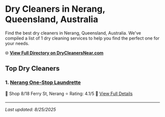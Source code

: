 # Dry Cleaners in Nerang, Queensland, Australia

Find the best dry cleaners in Nerang, Queensland, Australia. We've compiled a list of 1 dry cleaning services to help you find the perfect one for your needs.

🌐 **[View Full Directory on DryCleanersNear.com](https://drycleanersnear.com/city/Australia/Queensland/Nerang)**

## Top Dry Cleaners

### 1. [Nerang One-Stop Laundrette](https://drycleanersnear.com/dryCleaner/68aa737239cc7c0899005b31/nerang-one-stop-laundrette)
📍 Shop 8/18 Ferry St, Nerang
⭐ Rating: 4.1/5
🔗 [View Full Details](https://drycleanersnear.com/dryCleaner/68aa737239cc7c0899005b31/nerang-one-stop-laundrette)


---

*Last updated: 8/25/2025*
